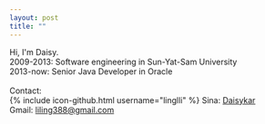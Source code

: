 ```yaml
---
layout: post
title: ""
---
```

Hi, I'm Daisy.
<br/>
2009-2013: Software engineering in Sun-Yat-Sam University
<br/>
2013-now: Senior Java Developer in Oracle
<br/><br/>
Contact:
<br/>
{% include icon-github.html username="linglli" %}
Sina: <a href="http://blog.sina.com.cn/daisykar">Daisykar</a>
<br/>
Gmail: liling388@gmail.com
